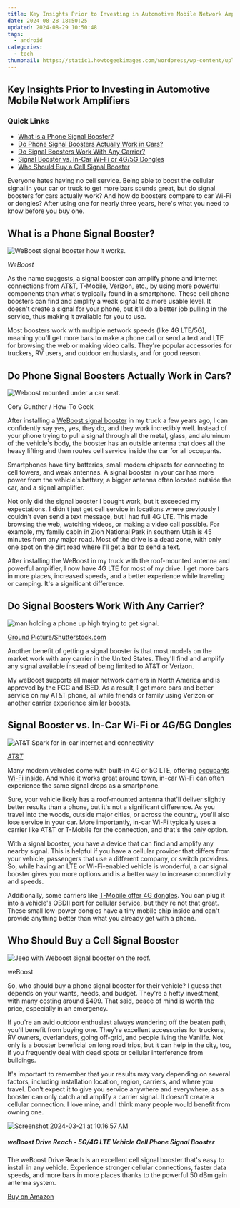 ```yaml
---
title: Key Insights Prior to Investing in Automotive Mobile Network Amplifiers
date: 2024-08-28 18:50:25
updated: 2024-08-29 10:50:48
tags:
  - android
categories:
  - tech
thumbnail: https://static1.howtogeekimages.com/wordpress/wp-content/uploads/2024/03/iphone-15-in-car-with-poor-cell-signal-2.jpg
---
```


## Key Insights Prior to Investing in Automotive Mobile Network Amplifiers

### Quick Links

* [What is a Phone Signal Booster?](https://some-knowledge.techidaily.com/in-2024-exclusive-round-up-premium-vr-tools/)
* [Do Phone Signal Boosters Actually Work in Cars?](https://youtube-tips.techidaily.com/eamless-screen-stretch-cycle-youtube-on-television-display-for-2024/)
* [Do Signal Boosters Work With Any Carrier?](https://mondly-stories.techidaily.com/virtual-reality-as-your-classroom-mondlys-innovative-language-learners-tool/)
* [Signal Booster vs. In-Car Wi-Fi or 4G/5G Dongles](https://extra-information.techidaily.com/the-voice-over-advantage-elevating-video-quality/)
* [Who Should Buy a Cell Signal Booster](https://youtube-blog.techidaily.com/price-strategies-for-solo-frame-analysis-in-videos-for-2024/)

 Everyone hates having no cell service. Being able to boost the cellular signal in your car or truck to get more bars sounds great, but do signal boosters for cars actually work? And how do boosters compare to car Wi-Fi or dongles? After using one for nearly three years, here's what you need to know before you buy one.

##  What is a Phone Signal Booster?

![WeBoost signal booster how it works.](https://static1.howtogeekimages.com/wordpress/wp-content/uploads/2022/12/580e27d9.jpg) 

_WeBoost_

 As the name suggests, a signal booster can amplify phone and internet connections from AT&T, T-Mobile, Verizon, etc., by using more powerful components than what's typically found in a smartphone. These cell phone boosters can find and amplify a weak signal to a more usable level. It doesn't create a signal for your phone, but it'll do a better job pulling in the service, thus making it available for you to use.

 Most boosters work with multiple network speeds (like 4G LTE/5G), meaning you'll get more bars to make a phone call or send a text and LTE for browsing the web or making video calls. They're popular accessories for truckers, RV users, and outdoor enthusiasts, and for good reason.

##  Do Phone Signal Boosters Actually Work in Cars?

![Weboost mounted under a car seat.](https://static1.howtogeekimages.com/wordpress/wp-content/uploads/2022/12/69486693.jpg) 

Cory Gunther / How-To Geek

 After installing a [WeBoost signal booster](https://www.amazon.com/weBoost-Drive-470154-Signal-Booster/dp/B07PDVTMM6?tag=hotoge-20&ascsubtag=UUhtgUeUpU2002282&asc%5Frefurl=https%3A%2F%2Fwww.howtogeek.com%2Fwhat-to-know-before-buying-a-car-phone-signal-booster%2F&asc%5Fcampaign=Evergreen) in my truck a few years ago, I can confidently say yes, yes, they do, and they work incredibly well. Instead of your phone trying to pull a signal through all the metal, glass, and aluminum of the vehicle's body, the booster has an outside antenna that does all the heavy lifting and then routes cell service inside the car for all occupants.

 Smartphones have tiny batteries, small modem chipsets for connecting to cell towers, and weak antennas. A signal booster in your car has more power from the vehicle's battery, a bigger antenna often located outside the car, and a signal amplifier.

 Not only did the signal booster I bought work, but it exceeded my expectations. I didn't just get cell service in locations where previously I couldn't even send a text message, but I had full 4G LTE. This made browsing the web, watching videos, or making a video call possible. For example, my family cabin in Zion National Park in southern Utah is 45 minutes from any major road. Most of the drive is a dead zone, with only one spot on the dirt road where I'll get a bar to send a text.

 After installing the WeBoost in my truck with the roof-mounted antenna and powerful amplifier, I now have 4G LTE for most of my drive. I get more bars in more places, increased speeds, and a better experience while traveling or camping. It's a significant difference.

##  Do Signal Boosters Work With Any Carrier?

![man holding a phone up high trying to get signal.](https://static1.howtogeekimages.com/wordpress/wp-content/uploads/2022/12/adf8f9bb.jpg) 

[Ground Picture/Shutterstock.com](https://www.shutterstock.com/image-photo/road-trip-transport-travel-technology-people-481926193)

 Another benefit of getting a signal booster is that most models on the market work with any carrier in the United States. They'll find and amplify any signal available instead of being limited to AT&T or Verizon.

 My weBoost supports all major network carriers in North America and is approved by the FCC and ISED. As a result, I get more bars and better service on my AT&T phone, all while friends or family using Verizon or another carrier experience similar boosts.

##  Signal Booster vs. In-Car Wi-Fi or 4G/5G Dongles

![AT&amp;T Spark for in-car internet and connectivity](https://static1.howtogeekimages.com/wordpress/wp-content/uploads/2022/03/faaa450d.jpg) 

_[AT&T](https://about.att.com/newsroom/2018/att%5Fharman%5Fconnected%5Fcar.html)_

 Many modern vehicles come with built-in 4G or 5G LTE, offering [occupants Wi-Fi inside](https://extra-support.techidaily.com/2024-approved-mastering-the-art-of-viewing-youtube-video-reactions-and-votes/). And while it works great around town, in-car Wi-Fi can often experience the same signal drops as a smartphone.

 Sure, your vehicle likely has a roof-mounted antenna that'll deliver slightly better results than a phone, but it's not a significant difference. As you travel into the woods, outside major cities, or across the country, you'll also lose service in your car. More importantly, in-car Wi-Fi typically uses a carrier like AT&T or T-Mobile for the connection, and that's the only option.

 With a signal booster, you have a device that can find and amplify any nearby signal. This is helpful if you have a cellular provider that differs from your vehicle, passengers that use a different company, or switch providers. So, while having an LTE or Wi-Fi-enabled vehicle is wonderful, a car signal booster gives you more options and is a better way to increase connectivity and speeds.

 Additionally, some carriers like [T-Mobile offer 4G dongles](https://obd-guide.cloud.sdp.prod.iot.sprint.com/#/home). You can plug it into a vehicle's OBDII port for cellular service, but they're not that great. These small low-power dongles have a tiny mobile chip inside and can't provide anything better than what you already get with a phone.

##  Who Should Buy a Cell Signal Booster

![Jeep with Weboost signal booster on the roof.](https://static1.howtogeekimages.com/wordpress/wp-content/uploads/2024/03/jeep-with-weboost-booster.jpg) 

weBoost

 So, who should buy a phone signal booster for their vehicle? I guess that depends on your wants, needs, and budget. They're a hefty investment, with many costing around $499\. That said, peace of mind is worth the price, especially in an emergency.

 If you're an avid outdoor enthusiast always wandering off the beaten path, you'll benefit from buying one. They're excellent accessories for truckers, RV owners, overlanders, going off-grid, and people living the Vanlife. Not only is a booster beneficial on long road trips, but it can help in the city, too, if you frequently deal with dead spots or cellular interference from buildings.

 It's important to remember that your results may vary depending on several factors, including installation location, region, carriers, and where you travel. Don't expect it to give you service anywhere and everywhere, as a booster can only catch and amplify a carrier signal. It doesn't create a cellular connection. I love mine, and I think many people would benefit from owning one.

![Screenshot 2024-03-21 at 10.16.57 AM](https://static1.howtogeekimages.com/wordpress/wp-content/uploads/2024/03/screenshot-2024-03-21-at-10-16-57-am.jpg) 

#####  weBoost Drive Reach - 5G/4G LTE Vehicle Cell Phone Signal Booster

The weBoost Drive Reach is an excellent cell signal booster that's easy to install in any vehicle. Experience stronger cellular connections, faster data speeds, and more bars in more places thanks to the powerful 50 dBm gain antenna system. 

[Buy on Amazon](https://www.amazon.com/weBoost-Drive-470154-Signal-Booster/dp/B07PDVTMM6?tag=hotoge-20&ascsubtag=UUhtgUeUpU2002282&asc%5Frefurl=https%3A%2F%2Fwww.howtogeek.com%2Fwhat-to-know-before-buying-a-car-phone-signal-booster%2F&asc%5Fcampaign=Evergreen)

<ins class="adsbygoogle"
     style="display:block"
     data-ad-format="autorelaxed"
     data-ad-client="ca-pub-7571918770474297"
     data-ad-slot="1223367746"></ins>



<ins class="adsbygoogle"
     style="display:block"
     data-ad-client="ca-pub-7571918770474297"
     data-ad-slot="8358498916"
     data-ad-format="auto"
     data-full-width-responsive="true"></ins>
